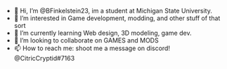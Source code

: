 - 👋 Hi, I’m @BFinkelstein23, im a student at Michigan State University.
- 👀 I’m interested in Game development, modding, and other stuff of that sort
- 🌱 I’m currently learning Web design, 3D modeling, game dev.
- 💞️ I’m looking to collaborate on GAMES and MODS
- 📫 How to reach me: shoot me a message on discord! @CitricCryptid#7163

<!---
BFinkelstein23/BFinkelstein23 is a ✨ special ✨ repository because its `README.md` (this file) appears on your GitHub profile.
You can click the Preview link to take a look at your changes.
--->
